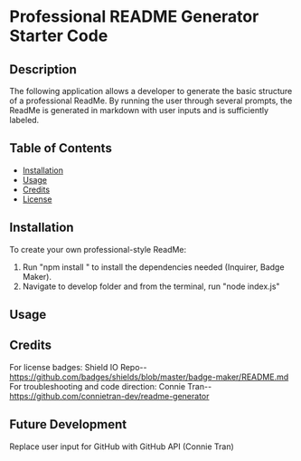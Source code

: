 # Professional README Generator Starter Code

## Description 
The following application allows a developer to generate the basic structure of a professional ReadMe.
By running the user through several prompts, the ReadMe is generated in markdown with user inputs and is sufficiently labeled.

## Table of Contents

* [Installation](#installation)
* [Usage](#usage)
* [Credits](#credits)
* [License](#license)


## Installation
To create your own professional-style ReadMe:
1. Run "npm install " to install the dependencies needed (Inquirer, Badge Maker).
2. Navigate to develop folder and from the terminal, run "node index.js"

## Usage


## Credits
For license badges:
Shield IO Repo--https://github.com/badges/shields/blob/master/badge-maker/README.md
For troubleshooting and code direction:
Connie Tran--https://github.com/connietran-dev/readme-generator 

## Future Development
Replace user input for GitHub with GitHub API (Connie Tran)
